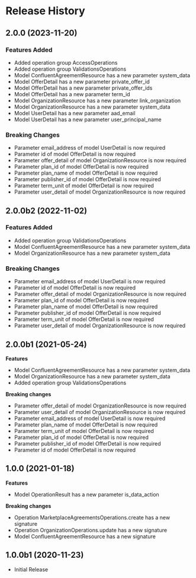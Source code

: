# Release History

## 2.0.0 (2023-11-20)

### Features Added

  - Added operation group AccessOperations
  - Added operation group ValidationsOperations
  - Model ConfluentAgreementResource has a new parameter system_data
  - Model OfferDetail has a new parameter private_offer_id
  - Model OfferDetail has a new parameter private_offer_ids
  - Model OfferDetail has a new parameter term_id
  - Model OrganizationResource has a new parameter link_organization
  - Model OrganizationResource has a new parameter system_data
  - Model UserDetail has a new parameter aad_email
  - Model UserDetail has a new parameter user_principal_name

### Breaking Changes

  - Parameter email_address of model UserDetail is now required
  - Parameter id of model OfferDetail is now required
  - Parameter offer_detail of model OrganizationResource is now required
  - Parameter plan_id of model OfferDetail is now required
  - Parameter plan_name of model OfferDetail is now required
  - Parameter publisher_id of model OfferDetail is now required
  - Parameter term_unit of model OfferDetail is now required
  - Parameter user_detail of model OrganizationResource is now required

## 2.0.0b2 (2022-11-02)

### Features Added

  - Added operation group ValidationsOperations
  - Model ConfluentAgreementResource has a new parameter system_data
  - Model OrganizationResource has a new parameter system_data

### Breaking Changes

  - Parameter email_address of model UserDetail is now required
  - Parameter id of model OfferDetail is now required
  - Parameter offer_detail of model OrganizationResource is now required
  - Parameter plan_id of model OfferDetail is now required
  - Parameter plan_name of model OfferDetail is now required
  - Parameter publisher_id of model OfferDetail is now required
  - Parameter term_unit of model OfferDetail is now required
  - Parameter user_detail of model OrganizationResource is now required

## 2.0.0b1 (2021-05-24)

**Features**

  - Model ConfluentAgreementResource has a new parameter system_data
  - Model OrganizationResource has a new parameter system_data
  - Added operation group ValidationsOperations

**Breaking changes**

  - Parameter offer_detail of model OrganizationResource is now required
  - Parameter user_detail of model OrganizationResource is now required
  - Parameter email_address of model UserDetail is now required
  - Parameter plan_name of model OfferDetail is now required
  - Parameter term_unit of model OfferDetail is now required
  - Parameter plan_id of model OfferDetail is now required
  - Parameter publisher_id of model OfferDetail is now required
  - Parameter id of model OfferDetail is now required

## 1.0.0 (2021-01-18)

**Features**

  - Model OperationResult has a new parameter is_data_action

**Breaking changes**
  - Operation MarketplaceAgreementsOperations.create has a new signature
  - Operation OrganizationOperations.update has a new signature
  - Model ConfluentAgreementResource has a new signature

## 1.0.0b1 (2020-11-23)

* Initial Release
